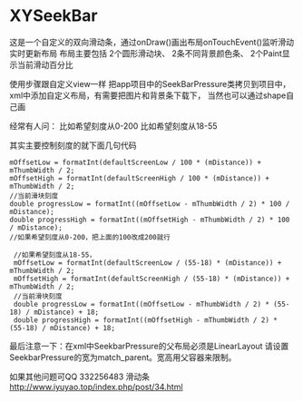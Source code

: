 # XYSeekBar
这是一个自定义的双向滑动条，通过onDraw()画出布局onTouchEvent()监听滑动实时更新布局
布局主要包括 2个圆形滑动块、 2条不同背景颜色条、 2个Paint显示当前滑动百分比

使用步骤跟自定义view一样
把app项目中的SeekBarPressure类拷贝到项目中，
xml中添加自定义布局，有需要把图片和背景条下载下，
当然也可以通过shape自己画

经常有人问：
比如希望刻度从0-200
比如希望刻度从18-55

其实主要控制刻度的就下面几句代码

    mOffsetLow = formatInt(defaultScreenLow / 100 * (mDistance)) + mThumbWidth / 2;
    mOffsetHigh = formatInt(defaultScreenHigh / 100 * (mDistance)) + mThumbWidth / 2;
    //当前滑块刻度
    double progressLow = formatInt((mOffsetLow - mThumbWidth / 2) * 100 / mDistance);
    double progressHigh = formatInt((mOffsetHigh - mThumbWidth / 2) * 100 / mDistance);
    //如果希望刻度从0-200，把上面的100改成200就行 
 
     //如果希望刻度从18-55，
     mOffsetLow = formatInt(defaultScreenLow / (55-18) * (mDistance)) + mThumbWidth / 2;
     mOffsetHigh = formatInt(defaultScreenHigh / (55-18) * (mDistance)) + mThumbWidth / 2;
     //当前滑块刻度
     double progressLow = formatInt((mOffsetLow - mThumbWidth / 2) * (55-18) / mDistance) + 18;
     double progressHigh = formatInt((mOffsetHigh - mThumbWidth / 2) * (55-18) / mDistance) + 18;


最后注意一下：在xml中SeekbarPressure的父布局必须是LinearLayout
请设置SeekbarPressure的宽为match_parent。宽高用父容器来限制。

如果其他问题可QQ 332256483 滑动条
http://www.iyuyao.top/index.php/post/34.html
